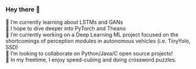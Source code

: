 ### Hey there 👋
🌱 I’m currently learning about LSTMs and GANs <br/>
🤔 I hope to dive deeper into PyTorch and Theano <br/>
🔭 I’m currently working on a Deep Learning ML project focused on the shortcomings of perception modules in autonomous vehicles (i.e. TinyYolo, SSD) <br/>
💬 I’m looking to collaborate on Python/Java/C open source projects! <br/>
🤪 In my freetime, I enjoy speed-cubing and doing crossword puzzles.


<!--
**virenkhandal/virenkhandal** is a ✨ _special_ ✨ repository because its `README.md` (this file) appears on your GitHub profile.

Here are some ideas to get you started:

- 🔭 I’m currently working on ...
- 🌱 I’m currently learning ...
- 👯 I’m looking to collaborate on ...
- 🤔 I’m looking for help with ...
- 💬 Ask me about ...
- 📫 How to reach me: ...
- 😄 Pronouns: ...
- ⚡ Fun fact: ...
-->
